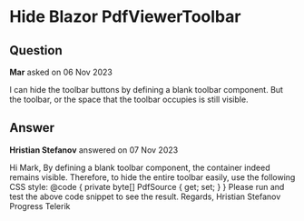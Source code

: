 # Hide Blazor PdfViewerToolbar

## Question

**Mar** asked on 06 Nov 2023

I can hide the toolbar buttons by defining a blank toolbar component. But the toolbar, or the space that the toolbar occupies is still visible. <TelerikPdfViewer Data="Document.Image"> <PdfViewerToolBar> </PdfViewerToolBar> </TelerikPdfViewer>

## Answer

**Hristian Stefanov** answered on 07 Nov 2023

Hi Mark, By defining a blank toolbar component, the container indeed remains visible. Therefore, to hide the entire toolbar easily, use the following CSS style: <style>.k-pdf-viewer.k-toolbar { display: none;
} </style> <TelerikPdfViewer Data="@PdfSource" /> @code {
private byte[] PdfSource { get; set; }
} Please run and test the above code snippet to see the result. Regards, Hristian Stefanov Progress Telerik
